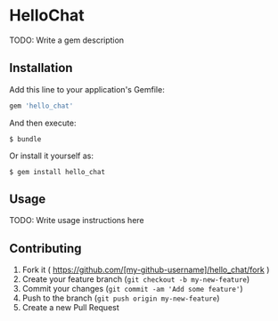 # HelloChat

TODO: Write a gem description

## Installation

Add this line to your application's Gemfile:

```ruby
gem 'hello_chat'
```

And then execute:

    $ bundle

Or install it yourself as:

    $ gem install hello_chat

## Usage

TODO: Write usage instructions here

## Contributing

1. Fork it ( https://github.com/[my-github-username]/hello_chat/fork )
2. Create your feature branch (`git checkout -b my-new-feature`)
3. Commit your changes (`git commit -am 'Add some feature'`)
4. Push to the branch (`git push origin my-new-feature`)
5. Create a new Pull Request
